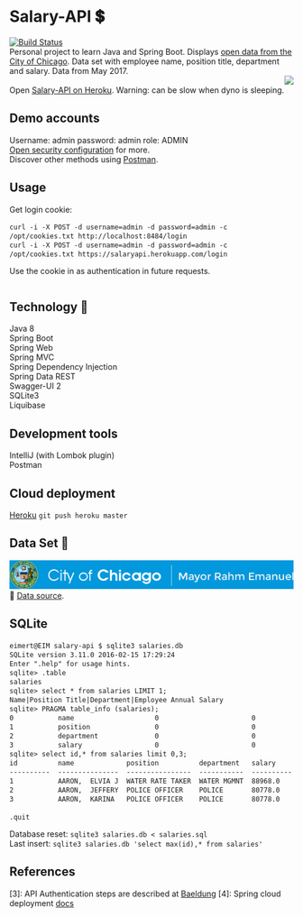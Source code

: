 # Salary-API :heavy_dollar_sign:
[![Build Status][1]][2]<br>
Personal project to learn Java and Spring Boot. Displays [open data from the City of Chicago](https://data.cityofchicago.org/Administration-Finance/Current-Employee-Names-Salaries-and-Position-Title/xzkq-xp2w). Data set with employee name, position title, department and salary. Data from May 2017.<br>
<img src="http://www.codecheese.com/wp-content/uploads/heroku-logo.png" height=95 align="right"><br>
Open [Salary-API on Heroku](https://salaryapi.herokuapp.com/). Warning: can be slow when dyno is sleeping.<br>

## Demo accounts
Username: admin password: admin     role: ADMIN<br>
[Open security configuration](./src/main/java/nl/eimertvink/configuration/SecurityConfiguration.java) for more.<br>
Discover other methods using [Postman](https://www.getpostman.com/).<br>

## Usage
Get login cookie:
```
curl -i -X POST -d username=admin -d password=admin -c /opt/cookies.txt http://localhost:8484/login
curl -i -X POST -d username=admin -d password=admin -c /opt/cookies.txt https://salaryapi.herokuapp.com/login
```
Use the cookie in as authentication in future requests.
```

```

## Technology :wrench:
Java 8<br>
Spring Boot<br>
Spring Web<br>
Spring MVC<br>
Spring Dependency Injection<br>
Spring Data REST<br>
Swagger-UI 2<br>
SQLite3<br>
Liquibase<br>

## Development tools
IntelliJ (with Lombok plugin)<br>
Postman<br>

## Cloud deployment
[Heroku](https://salaryapi.herokuapp.com) `git push heroku master`<br>

## Data Set :open_file_folder:
![alt text](https://raw.githubusercontent.com/Eimert/Salary-API/master/src/main/resources/images/City-of-Chicago-Current-Employee-Names-Salaries-and-Position-Titles.png "City of Chicago")<br>
:link: [Data source](https://data.cityofchicago.org/Administration-Finance/Current-Employee-Names-Salaries-and-Position-Title/xzkq-xp2w).

## SQLite

```
eimert@EIM salary-api $ sqlite3 salaries.db
SQLite version 3.11.0 2016-02-15 17:29:24
Enter ".help" for usage hints.
sqlite> .table
salaries
sqlite> select * from salaries LIMIT 1;
Name|Position Title|Department|Employee Annual Salary
sqlite> PRAGMA table_info (salaries);
0           name                    0                       0
1           position                0                       0
2           department              0                       0
3           salary                  0                       0
sqlite> select id,* from salaries limit 0,3;
id          name             position          department   salary
----------  ---------------  ----------------  -----------  ----------
1           AARON,  ELVIA J  WATER RATE TAKER  WATER MGMNT  88968.0
2           AARON,  JEFFERY  POLICE OFFICER    POLICE       80778.0
3           AARON,  KARINA   POLICE OFFICER    POLICE       80778.0

.quit
```
Database reset: `sqlite3 salaries.db < salaries.sql`<br>
Last insert: `sqlite3 salaries.db 'select max(id),* from salaries'`

## References

[1]: https://travis-ci.org/Eimert/Salary-API.svg?branch=master
[2]: http://www.travis-ci.org/Eimert/Salary-API
[3]: API Authentication steps are described at [Baeldung](https://www.baeldung.com/securing-a-restful-web-service-with-spring-security#ch_3_7)
[4]: Spring cloud deployment [docs](https://docs.spring.io/spring-boot/docs/current/reference/html/cloud-deployment.html)